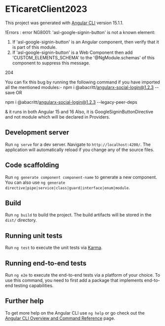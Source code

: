 # ETicaretClient2023

This project was generated with [Angular CLI](https://github.com/angular/angular-cli) version 15.1.1.


!Errors : 
error NG8001: 'asl-google-signin-button' is not a known element:
1. If 'asl-google-signin-button' is an Angular component, then verify that it is part of this module.
2. If 'asl-google-signin-button' is a Web Component then add 'CUSTOM_ELEMENTS_SCHEMA' to the '@NgModule.schemas' of this component to suppress this message.

204      <asl-google-signin-button></asl-google-signin-button>

You can fix this bug by running the following command if you have imported all the mentioned modules:-
npm i @abacritt/angularx-social-login@1.2.3 --save OR

npm i @abacritt/angularx-social-login@1.2.3 --legacy-peer-deps

& it runs in both Angular 15 and 16
Also, it is GoogleSigninButtonDirective and not module which will be declared in Providers.

## Development server

Run `ng serve` for a dev server. Navigate to `http://localhost:4200/`. The application will automatically reload if you change any of the source files.

## Code scaffolding

Run `ng generate component component-name` to generate a new component. You can also use `ng generate directive|pipe|service|class|guard|interface|enum|module`.

## Build

Run `ng build` to build the project. The build artifacts will be stored in the `dist/` directory.

## Running unit tests

Run `ng test` to execute the unit tests via [Karma](https://karma-runner.github.io).

## Running end-to-end tests

Run `ng e2e` to execute the end-to-end tests via a platform of your choice. To use this command, you need to first add a package that implements end-to-end testing capabilities.

## Further help

To get more help on the Angular CLI use `ng help` or go check out the [Angular CLI Overview and Command Reference](https://angular.io/cli) page.
